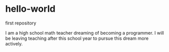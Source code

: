 # hello-world
first repository

I am a high school math teacher dreaming of becoming a programmer. I will be leaving teaching after this school year to pursue this dream 
more actively.
